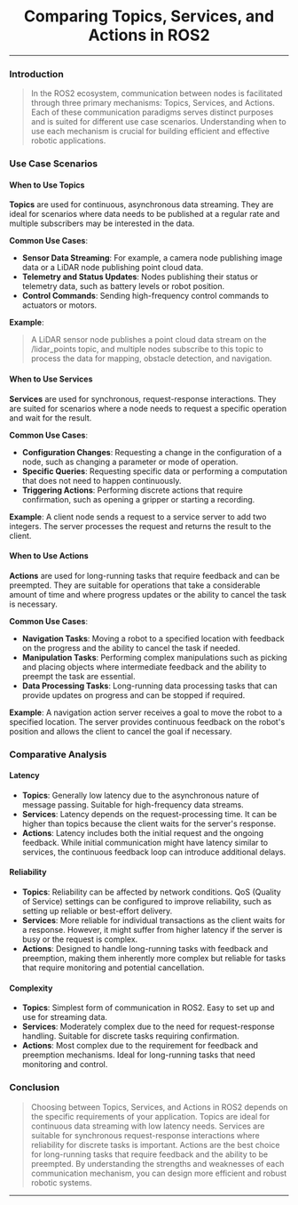 <!-- <center><img src="http://mooc.e-yantra.org/img/eYantra_logo.svg" alt="e-yantra_logo" style="scale:75%;" /></center> -->

<style>
.back{
	position: fixed;
	width: 250px;
	height: 250px;
	top: 50%;
	left: 50%;
    margin-top: auto; 
    margin-left: auto; 
	opacity: 0.15;
    z-index: -1;
	}
</style>
<!-- <img src="http://mooc.e-yantra.org/img/EyantraLogoMini.png" class="back"> -->

<center>
    <h1>Comparing Topics, Services, and Actions in ROS2</h1>
</center>

---

### Introduction

> In the ROS2 ecosystem, communication between nodes is facilitated through three primary mechanisms: Topics, Services, and Actions. Each of these communication paradigms serves distinct purposes and is suited for different use case scenarios. Understanding when to use each mechanism is crucial for building efficient and effective robotic applications.

### Use Case Scenarios

#### When to Use Topics

**Topics** are used for continuous, asynchronous data streaming. They are ideal for scenarios where data needs to be published at a regular rate and multiple subscribers may be interested in the data.

**Common Use Cases**:
- **Sensor Data Streaming**: For example, a camera node publishing image data or a LiDAR node publishing point cloud data.
- **Telemetry and Status Updates**: Nodes publishing their status or telemetry data, such as battery levels or robot position.
- **Control Commands**: Sending high-frequency control commands to actuators or motors.

**Example**:
> A LiDAR sensor node publishes a point cloud data stream on the /lidar_points topic, and multiple nodes subscribe to this topic to process the data for mapping, obstacle detection, and navigation.

#### When to Use Services

**Services** are used for synchronous, request-response interactions. They are suited for scenarios where a node needs to request a specific operation and wait for the result.

**Common Use Cases**:
- **Configuration Changes**: Requesting a change in the configuration of a node, such as changing a parameter or mode of operation.
- **Specific Queries**: Requesting specific data or performing a computation that does not need to happen continuously.
- **Triggering Actions**: Performing discrete actions that require confirmation, such as opening a gripper or starting a recording.

**Example**:
A client node sends a request to a service server to add two integers. The server processes the request and returns the result to the client.

#### When to Use Actions

**Actions** are used for long-running tasks that require feedback and can be preempted. They are suitable for operations that take a considerable amount of time and where progress updates or the ability to cancel the task is necessary.

**Common Use Cases**:
- **Navigation Tasks**: Moving a robot to a specified location with feedback on the progress and the ability to cancel the task if needed.
- **Manipulation Tasks**: Performing complex manipulations such as picking and placing objects where intermediate feedback and the ability to preempt the task are essential.
- **Data Processing Tasks**: Long-running data processing tasks that can provide updates on progress and can be stopped if required.

**Example**:
A navigation action server receives a goal to move the robot to a specified location. The server provides continuous feedback on the robot's position and allows the client to cancel the goal if necessary.

### Comparative Analysis

#### Latency

- **Topics**: Generally low latency due to the asynchronous nature of message passing. Suitable for high-frequency data streams.
- **Services**: Latency depends on the request-processing time. It can be higher than topics because the client waits for the server's response.
- **Actions**: Latency includes both the initial request and the ongoing feedback. While initial communication might have latency similar to services, the continuous feedback loop can introduce additional delays.

#### Reliability

- **Topics**: Reliability can be affected by network conditions. QoS (Quality of Service) settings can be configured to improve reliability, such as setting up reliable or best-effort delivery.
- **Services**: More reliable for individual transactions as the client waits for a response. However, it might suffer from higher latency if the server is busy or the request is complex.
- **Actions**: Designed to handle long-running tasks with feedback and preemption, making them inherently more complex but reliable for tasks that require monitoring and potential cancellation.

#### Complexity

- **Topics**: Simplest form of communication in ROS2. Easy to set up and use for streaming data.
- **Services**: Moderately complex due to the need for request-response handling. Suitable for discrete tasks requiring confirmation.
- **Actions**: Most complex due to the requirement for feedback and preemption mechanisms. Ideal for long-running tasks that need monitoring and control.

### Conclusion

> Choosing between Topics, Services, and Actions in ROS2 depends on the specific requirements of your application. Topics are ideal for continuous data streaming with low latency needs. Services are suitable for synchronous request-response interactions where reliability for discrete tasks is important. Actions are the best choice for long-running tasks that require feedback and the ability to be preempted. By understanding the strengths and weaknesses of each communication mechanism, you can design more efficient and robust robotic systems.

-------